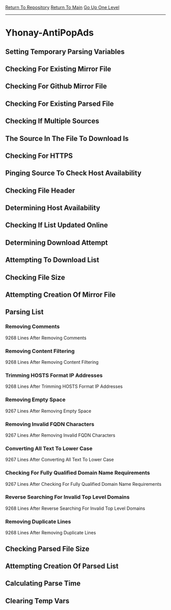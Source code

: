 [Return To Repository](https://github.com/deathbybandaid/piholeparser/)
[Return To Main](https://github.com/deathbybandaid/piholeparser/blob/master/RecentRunLogs/Mainlog.md)
[Go Up One Level](https://github.com/deathbybandaid/piholeparser/blob/master/RecentRunLogs/TopLevelScripts/30-Processing-External-Blacklists.md)
____________________________________
# Yhonay-AntiPopAds
## Setting Temporary Parsing Variables
## Checking For Existing Mirror File
## Checking For Github Mirror File
## Checking For Existing Parsed File
## Checking If Multiple Sources
## The Source In The File To Download Is
## Checking For HTTPS
## Pinging Source To Check Host Availability
## Checking File Header
## Determining Host Availability
## Checking If List Updated Online
## Determining Download Attempt
## Attempting To Download List
## Checking File Size
## Attempting Creation Of Mirror File
## Parsing List
### Removing Comments
9268 Lines After Removing Comments
### Removing Content Filtering
9268 Lines After Removing Content Filtering
### Trimming HOSTS Format IP Addresses
9268 Lines After Trimming HOSTS Format IP Addresses
### Removing Empty Space
9267 Lines After Removing Empty Space
### Removing Invalid FQDN Characters
9267 Lines After Removing Invalid FQDN Characters
### Converting All Text To Lower Case
9267 Lines After Converting All Text To Lower Case
### Checking For Fully Qualified Domain Name Requirements
9267 Lines After Checking For Fully Qualified Domain Name Requirements
### Reverse Searching For Invalid Top Level Domains
9268 Lines After Reverse Searching For Invalid Top Level Domains
### Removing Duplicate Lines
9268 Lines After Removing Duplicate Lines
## Checking Parsed File Size
## Attempting Creation Of Parsed List
## Calculating Parse Time
## Clearing Temp Vars
